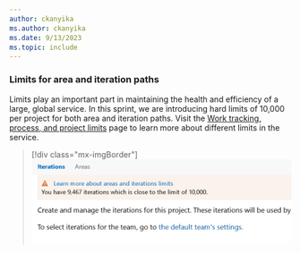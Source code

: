 ```yaml
---
author: ckanyika
ms.author: ckanyika
ms.date: 9/13/2023
ms.topic: include
---
```


### Limits for area and iteration paths

Limits play an important part in maintaining the health and efficiency of a large, global service. In this sprint, we are introducing hard limits of 10,000 per project for both area and iteration paths. Visit the [Work tracking, process, and project limits](/azure/devops/organizations/settings/work/object-limits?view=azure-devops&preserve-view=true) page to learn more about different limits in the service.

> [!div class="mx-imgBorder"]
> ![Screenshots of Area and Iteration Paths.](../../media/227-boards-01.png "Screenshots of Area and Iteration Paths.")


